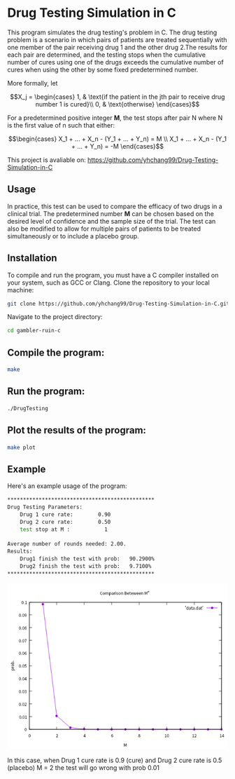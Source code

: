 # Drug Testing Simulation in C
This program simulates the drug testing's problem in C. The drug testing problem is a scenario in which pairs of patients are treated sequentially with one member of the pair receiving drug 1 and the other drug 2.The results for each pair are determined, and the testing stops when the cumulative number of cures using one of the drugs exceeds the cumulative number of cures when using the other by some fixed predetermined number.

More formally, let
```math
X_j =
\begin{cases}
1, & \text{if the patient in the jth pair to receive drug number 1 is cured}\\
0, & \text{otherwise}
\end{cases}
```

For a predetermined positive integer **M**, the test stops after pair N where N is the first value of n such that either:
```math
\begin{cases}
X_1 + ... + X_n - (Y_1 + ... + Y_n) = M \\ 
X_1 + ... + X_n - (Y_1 + ... + Y_n) = -M
\end{cases}
```

This project is avaliable on: https://github.com/yhchang99/Drug-Testing-Simulation-in-C

## Usage
In practice, this test can be used to compare the efficacy of two drugs in a clinical trial. The predetermined number **M** can be chosen based on the desired level of confidence and the sample size of the trial. The test can also be modified to allow for multiple pairs of patients to be treated simultaneously or to include a placebo group.

## Installation
To compile and run the program, you must have a C compiler installed on your system, such as GCC or Clang.
Clone the repository to your local machine:

```bash
git clone https://github.com/yhchang99/Drug-Testing-Simulation-in-C.git
```
Navigate to the project directory:
```bash
cd gambler-ruin-c
```

## Compile the program:

```bash
make
```
## Run the program:

```bash
./DrugTesting
```
## Plot the results of the program:

```bash
make plot
```

## Example
Here's an example usage of the program:

```bash
***********************************************
Drug Testing Parameters:
    Drug 1 cure rate:        0.90
    Drug 2 cure rate:        0.50
    test stop at M :           1
                                                                                                             
Average number of rounds needed: 2.00.
Results:
    Drug1 finish the test with prob:   90.2900%
    Drug2 finish the test with prob:   9.7100%
***********************************************
```
![Image text](https://github.com/yhchang99/Drug-Testing-Simulation-in-C/blob/anderson/image/results.png)

In this case, when Drug 1 cure rate is 0.9 (cure) and Drug 2 cure rate is 0.5 (placebo) M = 2 the test will go wrong with prob 0.01
